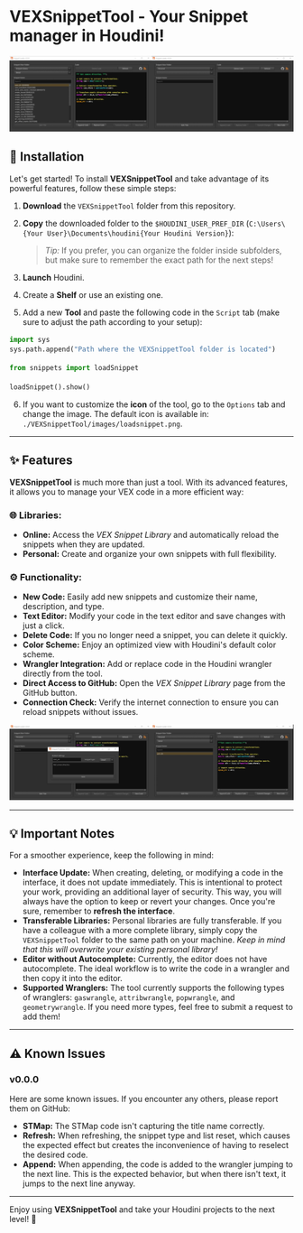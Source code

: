 # VEXSnippetTool - Your Snippet manager in Houdini!
![preview](source/preview.jpg)
## 🚀 Installation

Let's get started! To install **VEXSnippetTool** and take advantage of its powerful features, follow these simple steps:

1. **Download** the `VEXSnippetTool` folder from this repository.
2. **Copy** the downloaded folder to the `$HOUDINI_USER_PREF_DIR` (`C:\Users\{Your User}\Documents\houdini{Your Houdini Version}`):
   > *Tip:* If you prefer, you can organize the folder inside subfolders, but make sure to remember the exact path for the next steps!

3. **Launch** Houdini.
4. Create a **Shelf** or use an existing one.
5. Add a new **Tool** and paste the following code in the `Script` tab (make sure to adjust the path according to your setup):
```python
import sys  
sys.path.append("Path where the VEXSnippetTool folder is located")  
   
from snippets import loadSnippet  
   
loadSnippet().show()
```

6. If you want to customize the **icon** of the tool, go to the `Options` tab and change the image. The default icon is available in:  
   `./VEXSnippetTool/images/loadsnippet.png`.

---


## ✨ Features

**VEXSnippetTool** is much more than just a tool. With its advanced features, it allows you to manage your VEX code in a more efficient way:

### 🌐 Libraries:
- **Online:** Access the *VEX Snippet Library* and automatically reload the snippets when they are updated.
- **Personal:** Create and organize your own snippets with full flexibility.

### ⚙️ Functionality:
- **New Code:** Easily add new snippets and customize their name, description, and type.
- **Text Editor:** Modify your code in the text editor and save changes with just a click.
- **Delete Code:** If you no longer need a snippet, you can delete it quickly.
- **Color Scheme:** Enjoy an optimized view with Houdini's default color scheme.
- **Wrangler Integration:** Add or replace code in the Houdini wrangler directly from the tool.
- **Direct Access to GitHub:** Open the *VEX Snippet Library* page from the GitHub button.
- **Connection Check:** Verify the internet connection to ensure you can reload snippets without issues.

![preview](source/preview_publisher.jpg)

---


## 💡 Important Notes

For a smoother experience, keep the following in mind:

- **Interface Update:** When creating, deleting, or modifying a code in the interface, it does not update immediately. This is intentional to protect your work, providing an additional layer of security. This way, you will always have the option to keep or revert your changes. Once you're sure, remember to **refresh the interface**.
- **Transferable Libraries:** Personal libraries are fully transferable. If you have a colleague with a more complete library, simply copy the `VEXSnippetTool` folder to the same path on your machine. *Keep in mind that this will overwrite your existing personal library!*
- **Editor without Autocomplete:** Currently, the editor does not have autocomplete. The ideal workflow is to write the code in a wrangler and then copy it into the editor.
- **Supported Wranglers:** The tool currently supports the following types of wranglers: `gaswrangle`, `attribwrangle`, `popwrangle`, and `geometrywrangle`. If you need more types, feel free to submit a request to add them!

---


## ⚠️ Known Issues
### v0.0.0
Here are some known issues. If you encounter any others, please report them on GitHub:

- **STMap:** The STMap code isn't capturing the title name correctly.
- **Refresh:** When refreshing, the snippet type and list reset, which causes the expected effect but creates the inconvenience of having to reselect the desired code.
- **Append:** When appending, the code is added to the wrangler jumping to the next line. This is the expected behavior, but when there isn't text, it jumps to the next line anyway.

---


Enjoy using **VEXSnippetTool** and take your Houdini projects to the next level! 🎉
